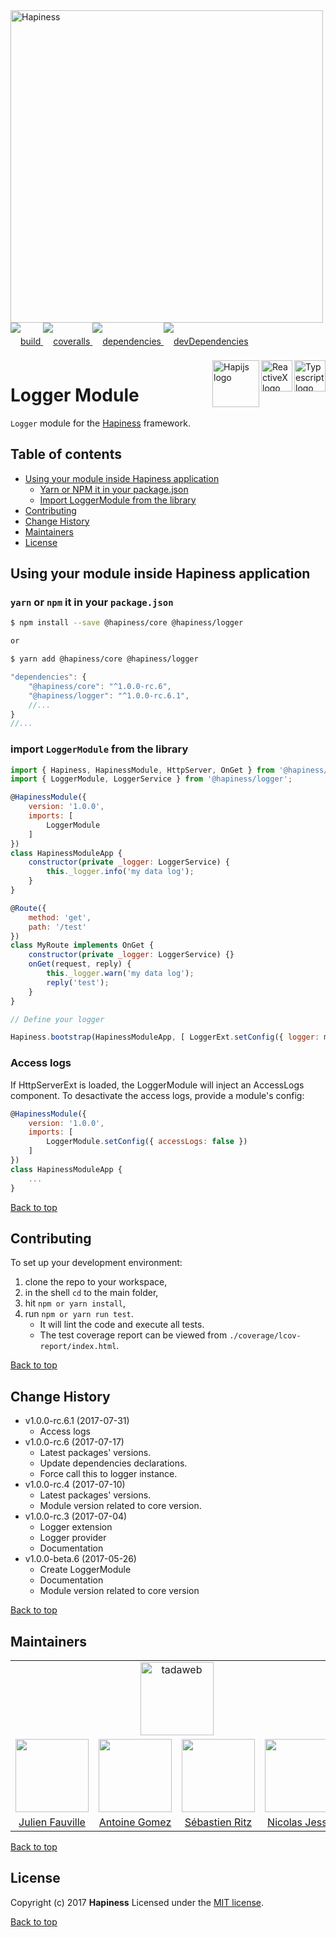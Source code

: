 <img src="http://bit.ly/2mxmKKI" width="500" alt="Hapiness" />

<div style="margin-bottom:20px;">
<div style="line-height:60px">
    <a href="https://travis-ci.org/hapinessjs/logger-module.svg?branch=master">
        <img src="https://travis-ci.org/hapinessjs/logger-module.svg?branch=master" alt="build" />
    </a>
    <a href="https://coveralls.io/github/hapinessjs/logger-module?branch=master">
        <img src="https://coveralls.io/repos/github/hapinessjs/logger-module/badge.svg?branch=master" alt="coveralls" />
    </a>
    <a href="https://david-dm.org/hapinessjs/logger-module">
        <img src="https://david-dm.org/hapinessjs/logger-module.svg" alt="dependencies" />
    </a>
    <a href="https://david-dm.org/hapinessjs/logger-module?type=dev">
        <img src="https://david-dm.org/hapinessjs/logger-module/dev-status.svg" alt="devDependencies" />
    </a>
</div>
<div>
    <a href="https://www.typescriptlang.org/docs/tutorial.html">
        <img src="https://cdn-images-1.medium.com/max/800/1*8lKzkDJVWuVbqumysxMRYw.png"
             align="right" alt="Typescript logo" width="50" height="50" style="border:none;" />
    </a>
    <a href="http://reactivex.io/rxjs">
        <img src="http://reactivex.io/assets/Rx_Logo_S.png"
             align="right" alt="ReactiveX logo" width="50" height="50" style="border:none;" />
    </a>
    <a href="http://hapijs.com">
        <img src="http://bit.ly/2lYPYPw"
             align="right" alt="Hapijs logo" width="75" style="border:none;" />
    </a>
</div>
</div>

# Logger Module

`Logger` module for the [Hapiness](https://github.com/hapinessjs/hapiness) framework.

## Table of contents

* [Using your module inside Hapiness application](#using-your-module-inside-hapiness-application)
    * [Yarn or NPM it in your package.json](#yarn-or-npm-it-in-your-packagejson)
    * [Import LoggerModule from the library](#import-loggermodule-from-the-library)
* [Contributing](#contributing)
* [Change History](#change-history)
* [Maintainers](#maintainers)
* [License](#license)

## Using your module inside Hapiness application

### `yarn` or `npm` it in your `package.json`

```bash
$ npm install --save @hapiness/core @hapiness/logger

or

$ yarn add @hapiness/core @hapiness/logger
```
    
```javascript
"dependencies": {
    "@hapiness/core": "^1.0.0-rc.6",
    "@hapiness/logger": "^1.0.0-rc.6.1",
    //...
}
//...
```

### import `LoggerModule` from the library

```javascript
import { Hapiness, HapinessModule, HttpServer, OnGet } from '@hapiness/core';
import { LoggerModule, LoggerService } from '@hapiness/logger';

@HapinessModule({
    version: '1.0.0',
    imports: [
        LoggerModule
    ]
})
class HapinessModuleApp {
    constructor(private _logger: LoggerService) {
        this._logger.info('my data log');
    }
}

@Route({
    method: 'get',
    path: '/test'
})
class MyRoute implements OnGet {
    constructor(private _logger: LoggerService) {}
    onGet(request, reply) {
        this._logger.warn('my data log');
        reply('test');
    }
}

// Define your logger

Hapiness.bootstrap(HapinessModuleApp, [ LoggerExt.setConfig({ logger: myLogger }) ]);

```

### Access logs

If HttpServerExt is loaded, the LoggerModule will inject an AccessLogs component.
To desactivate the access logs, provide a module's config:
```javascript
@HapinessModule({
    version: '1.0.0',
    imports: [
        LoggerModule.setConfig({ accessLogs: false })
    ]
})
class HapinessModuleApp {
    ...
}
```


[Back to top](#table-of-contents)

## Contributing

To set up your development environment:

1. clone the repo to your workspace,
2. in the shell `cd` to the main folder,
3. hit `npm or yarn install`,
4. run `npm or yarn run test`.
    * It will lint the code and execute all tests. 
    * The test coverage report can be viewed from `./coverage/lcov-report/index.html`.

[Back to top](#table-of-contents)

## Change History

* v1.0.0-rc.6.1 (2017-07-31)
    * Access logs
* v1.0.0-rc.6 (2017-07-17)
    * Latest packages' versions.
    * Update dependencies declarations.
    * Force call this to logger instance.
* v1.0.0-rc.4 (2017-07-10)
    * Latest packages' versions.
    * Module version related to core version.
* v1.0.0-rc.3 (2017-07-04)
    * Logger extension
    * Logger provider
    * Documentation
* v1.0.0-beta.6 (2017-05-26)
    * Create LoggerModule
    * Documentation
    * Module version related to core version
    
[Back to top](#table-of-contents)

## Maintainers

<table>
    <tr>
        <td colspan="4" align="center"><a href="https://www.tadaweb.com"><img src="https://tadaweb.com/images/tadaweb/logo.png" width="117" alt="tadaweb" /></a></td>
    </tr>
    <tr>
        <td align="center"><a href="https://github.com/Juneil"><img src="https://avatars3.githubusercontent.com/u/6546204?v=3&s=117" width="117"/></a></td>
        <td align="center"><a href="https://github.com/antoinegomez"><img src="https://avatars3.githubusercontent.com/u/997028?v=3&s=117" width="117"/></a></td>
        <td align="center"><a href="https://github.com/reptilbud"><img src="https://avatars3.githubusercontent.com/u/6841511?v=3&s=117" width="117"/></a></td>
        <td align="center"><a href="https://github.com/njl07"><img src="https://avatars3.githubusercontent.com/u/1673977?v=3&s=117" width="117"/></a></td>
    </tr>
    <tr>
        <td align="center"><a href="https://github.com/Juneil">Julien Fauville</a></td>
        <td align="center"><a href="https://github.com/antoinegomez">Antoine Gomez</a></td>
        <td align="center"><a href="https://github.com/reptilbud">Sébastien Ritz</a></td>
        <td align="center"><a href="https://github.com/njl07">Nicolas Jessel</a></td>
    </tr>
</table>

[Back to top](#table-of-contents)

## License

Copyright (c) 2017 **Hapiness** Licensed under the [MIT license](https://github.com/hapinessjs/empty-module/blob/master/LICENSE.md).

[Back to top](#table-of-contents)

